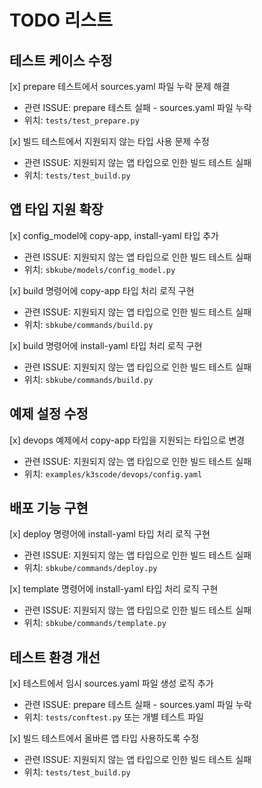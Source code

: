 # TODO 리스트

## 테스트 케이스 수정

[x] prepare 테스트에서 sources.yaml 파일 누락 문제 해결  
- 관련 ISSUE: prepare 테스트 실패 - sources.yaml 파일 누락  
- 위치: `tests/test_prepare.py`

[x] 빌드 테스트에서 지원되지 않는 타입 사용 문제 수정  
- 관련 ISSUE: 지원되지 않는 앱 타입으로 인한 빌드 테스트 실패  
- 위치: `tests/test_build.py`

## 앱 타입 지원 확장

[x] config_model에 copy-app, install-yaml 타입 추가  
- 관련 ISSUE: 지원되지 않는 앱 타입으로 인한 빌드 테스트 실패  
- 위치: `sbkube/models/config_model.py`

[x] build 명령어에 copy-app 타입 처리 로직 구현  
- 관련 ISSUE: 지원되지 않는 앱 타입으로 인한 빌드 테스트 실패  
- 위치: `sbkube/commands/build.py`

[x] build 명령어에 install-yaml 타입 처리 로직 구현  
- 관련 ISSUE: 지원되지 않는 앱 타입으로 인한 빌드 테스트 실패  
- 위치: `sbkube/commands/build.py`

## 예제 설정 수정

[x] devops 예제에서 copy-app 타입을 지원되는 타입으로 변경  
- 관련 ISSUE: 지원되지 않는 앱 타입으로 인한 빌드 테스트 실패  
- 위치: `examples/k3scode/devops/config.yaml`

## 배포 기능 구현

[x] deploy 명령어에 install-yaml 타입 처리 로직 구현  
- 관련 ISSUE: 지원되지 않는 앱 타입으로 인한 빌드 테스트 실패  
- 위치: `sbkube/commands/deploy.py`

[x] template 명령어에 install-yaml 타입 처리 로직 구현  
- 관련 ISSUE: 지원되지 않는 앱 타입으로 인한 빌드 테스트 실패  
- 위치: `sbkube/commands/template.py`

## 테스트 환경 개선

[x] 테스트에서 임시 sources.yaml 파일 생성 로직 추가  
- 관련 ISSUE: prepare 테스트 실패 - sources.yaml 파일 누락  
- 위치: `tests/conftest.py` 또는 개별 테스트 파일

[x] 빌드 테스트에서 올바른 앱 타입 사용하도록 수정  
- 관련 ISSUE: 지원되지 않는 앱 타입으로 인한 빌드 테스트 실패  
- 위치: `tests/test_build.py`